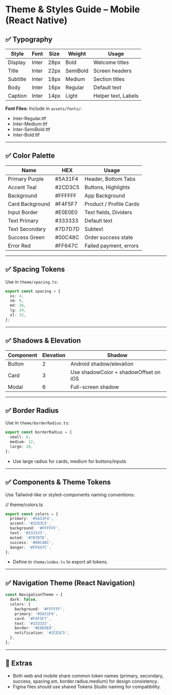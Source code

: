 # Theme & Styles Guide – Mobile (React Native)

## ✅ Typography

| Style    | Font  | Size  | Weight   | Usage                |
|----------|-------|-------|----------|----------------------|
| Display  | Inter | 28px  | Bold     | Welcome titles       |
| Title    | Inter | 22px  | SemiBold | Screen headers       |
| Subtitle | Inter | 18px  | Medium   | Section titles       |
| Body     | Inter | 16px  | Regular  | Default text         |
| Caption  | Inter | 14px  | Light    | Helper text, Labels  |

**Font Files:**
Include in `assets/fonts/`:
- Inter-Regular.ttf
- Inter-Medium.ttf
- Inter-SemiBold.ttf
- Inter-Bold.ttf

---

## ✅ Color Palette

| Name             | HEX      | Usage                        |
|------------------|----------|------------------------------|
| Primary Purple   | #5A31F4  | Header, Bottom Tabs          |
| Accent Teal      | #2CD3C5  | Buttons, Highlights          |
| Background       | #FFFFFF  | App Background               |
| Card Background  | #F4F5F7  | Product / Profile Cards      |
| Input Border     | #E0E0E0  | Text fields, Dividers        |
| Text Primary     | #333333  | Default text                 |
| Text Secondary   | #7D7D7D  | Subtext                      |
| Success Green    | #00C48C  | Order success state          |
| Error Red        | #FF647C  | Failed payment, errors       |

---

## ✅ Spacing Tokens

Use in `theme/spacing.ts`:
```ts
export const spacing = {
  xs: 4,
  sm: 8,
  md: 16,
  lg: 24,
  xl: 32,
};
```

---

## ✅ Shadows & Elevation

| Component | Elevation | Shadow                                 |
|-----------|-----------|----------------------------------------|
| Button    | 2         | Android shadow/elevation               |
| Card      | 3         | Use shadowColor + shadowOffset on iOS  |
| Modal     | 6         | Full-screen shadow                     |

---

## ✅ Border Radius

Use in `theme/borderRadius.ts`:
```ts
export const borderRadius = {
  small: 6,
  medium: 12,
  large: 20,
};
```
- Use large radius for cards, medium for buttons/inputs

---

## ✅ Components & Theme Tokens

Use Tailwind-like or styled-components naming conventions:

// theme/colors.ts
```ts
export const colors = {
  primary: '#5A31F4',
  accent: '#2CD3C5',
  background: '#FFFFFF',
  text: '#333333',
  muted: '#7D7D7D',
  success: '#00C48C',
  danger: '#FF647C',
};
```
- Define in `theme/index.ts` to export all tokens.

---

## ✅ Navigation Theme (React Navigation)

```ts
const NavigationTheme = {
  dark: false,
  colors: {
    background: '#FFFFFF',
    primary: '#5A31F4',
    card: '#F4F5F7',
    text: '#333333',
    border: '#E0E0E0',
    notification: '#2CD3C5',
  },
};
```

---

## 🔧 Extras
- Both web and mobile share common token names (primary, secondary, success, spacing.sm, border.radius.medium) for design consistency.
- Figma files should use shared Tokens Studio naming for compatibility. 
